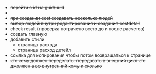 - ~~перейти с id на guid/uuid~~
- 
- ~~при создании cost создавать несколько людей~~
- ~~выбор людей внутри редактирования и создания costdetail~~
- check result (проверка потрачено всего до и после расчетов)
- создать главную
- добавить стили
  - страница расхода
  - страница расход детейл
- ссылка для копирования чтобы потом возвращаться к странице
- ~~кто кому должен переделать. передавать в внешний цикл кто джолжен а во внутренний кому и сколько~~